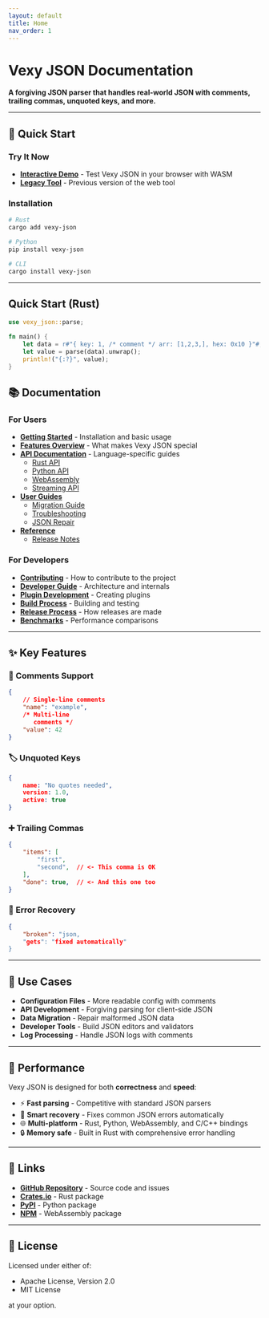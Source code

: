 ```yaml
---
layout: default
title: Home
nav_order: 1
---
```


# Vexy JSON Documentation

**A forgiving JSON parser that handles real-world JSON with comments, trailing commas, unquoted keys, and more.**

---

## 🚀 Quick Start

### Try It Now
- **[Interactive Demo](demo.html)** - Test Vexy JSON in your browser with WASM
- **[Legacy Tool](tool.html)** - Previous version of the web tool

### Installation
```bash
# Rust
cargo add vexy-json

# Python
pip install vexy-json

# CLI
cargo install vexy-json
```

---

## Quick Start (Rust)

```rust
use vexy_json::parse;

fn main() {
    let data = r#"{ key: 1, /* comment */ arr: [1,2,3,], hex: 0x10 }"#;
    let value = parse(data).unwrap();
    println!("{:?}", value);
}
```

## 📚 Documentation

### For Users
- **[Getting Started](user/getting-started.md)** - Installation and basic usage
- **[Features Overview](user/features.md)** - What makes Vexy JSON special
- **[API Documentation](user/api/)** - Language-specific guides
  - [Rust API](user/api/rust.md)
  - [Python API](user/api/python-bindings.md)
  - [WebAssembly](user/api/wasm.md)
  - [Streaming API](user/api/streaming-api.md)
- **[User Guides](user/guides/)**
  - [Migration Guide](user/guides/migration.md)
  - [Troubleshooting](user/guides/troubleshooting.md)
  - [JSON Repair](user/guides/json-repair.md)
- **[Reference](user/reference/)**
  - [Release Notes](user/reference/release-notes.md)

### For Developers
- **[Contributing](dev/contributing.md)** - How to contribute to the project
- **[Developer Guide](dev/developer-guide.md)** - Architecture and internals
- **[Plugin Development](dev/plugin-development.md)** - Creating plugins
- **[Build Process](dev/build-process.md)** - Building and testing
- **[Release Process](dev/release-process.md)** - How releases are made
- **[Benchmarks](dev/benchmarks.md)** - Performance comparisons

---

## ✨ Key Features

### 💬 Comments Support
```json
{
    // Single-line comments
    "name": "example",
    /* Multi-line
       comments */ 
    "value": 42
}
```

### 🏷️ Unquoted Keys
```json
{
    name: "No quotes needed",
    version: 1.0,
    active: true
}
```

### ➕ Trailing Commas
```json
{
    "items": [
        "first",
        "second",  // <- This comma is OK
    ],
    "done": true,  // <- And this one too
}
```

### 🔧 Error Recovery
```json
{
    "broken": "json,
    "gets": "fixed automatically"
}
```

---

## 🎯 Use Cases

- **Configuration Files** - More readable config with comments
- **API Development** - Forgiving parsing for client-side JSON
- **Data Migration** - Repair malformed JSON data
- **Developer Tools** - Build JSON editors and validators
- **Log Processing** - Handle JSON logs with comments

---

## 🌟 Performance

Vexy JSON is designed for both **correctness** and **speed**:

- ⚡ **Fast parsing** - Competitive with standard JSON parsers
- 🧠 **Smart recovery** - Fixes common JSON errors automatically  
- 🌐 **Multi-platform** - Rust, Python, WebAssembly, and C/C++ bindings
- 🔒 **Memory safe** - Built in Rust with comprehensive error handling

---

## 🔗 Links

- **[GitHub Repository](https://github.com/vexyart/vexy-json)** - Source code and issues
- **[Crates.io](https://crates.io/crates/vexy-json)** - Rust package
- **[PyPI](https://pypi.org/project/vexy-json/)** - Python package
- **[NPM](https://www.npmjs.com/package/@vexyart/vexy-json)** - WebAssembly package

---

## 📄 License

Licensed under either of:
- Apache License, Version 2.0
- MIT License

at your option.
